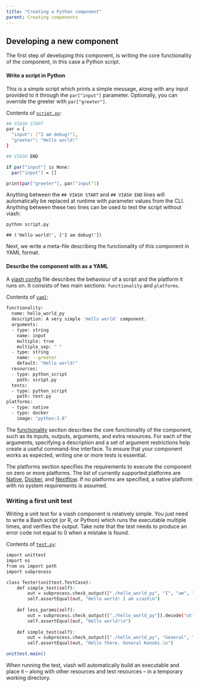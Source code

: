 ```yaml
---
title: "Creating a Python component"
parent: Creating components
---
```


## Developing a new component

The first step of developing this component, is writing the core
functionality of the component, in this case a Python script.

#### Write a script in Python

This is a simple script which prints a simple message, along with any
input provided to it through the `par["input"]` parameter. Optionally,
you can override the greeter with `par["greeter"]`.

Contents of [`script.py`](script.py):

``` bash
## VIASH START
par = {
  "input": ["I am debug!"],
  "greeter": "Hello world!"
}

## VIASH END

if par["input"] is None:
  par["input"] = []

print(par["greeter"], par["input"])
```

Anything between the `## VIASH START` and `## VIASH END` lines will
automatically be replaced at runtime with parameter values from the CLI.
Anything between these two lines can be used to test the script without
viash:

``` bash
python script.py
```

    ## ('Hello world!', ['I am debug!'])

Next, we write a meta-file describing the functionality of this
component in YAML format.

#### Describe the component with as a YAML

A [viash config](config) file describes the behaviour of a script and
the platform it runs on. It consists of two main sections:
`functionality` and `platforms`.

Contents of [`yaml`](config.vsh.yaml):

``` bash
functionality:
  name: hello_world_py
  description: A very simple 'Hello world' component.
  arguments:
  - type: string
    name: input
    multiple: true
    multiple_sep: " "
  - type: string
    name: --greeter
    default: "Hello world!"
  resources:
  - type: python_script
    path: script.py
  tests:
  - type: python_script
    path: test.py
platforms:
  - type: native
  - type: docker
    image: "python:3.8"
```

The [functionality](config/functionality) section describes the core
functionality of the component, such as its inputs, outputs, arguments,
and extra resources. For each of the arguments, specifying a description
and a set of argument restrictions help create a useful command-line
interface. To ensure that your component works as expected, writing one
or more tests is essential.

The platforms section specifies the requirements to execute the
component on zero or more platforms. The list of currently supported
platforms are [Native](config/platform-native),
[Docker](config/platform-docker), and
[Nextflow](config/platform-nextflow). If no platforms are specified, a
native platform with no system requirements is assumed.

### Writing a first unit test

Writing a unit test for a viash component is relatively simple. You just
need to write a Bash script (or R, or Python) which runs the executable
multiple times, and verifies the output. Take note that the test needs
to produce an error code not equal to 0 when a mistake is found.

Contents of [`test.py`](test.py):

``` bash
import unittest
import os
from os import path
import subprocess

class Tester(unittest.TestCase):
    def simple_test(self):
        out = subprocess.check_output(["./hello_world_py", "I", "am", "viash"]).decode("utf-8")
        self.assertEqual(out, "Hello world! I am viash\n")
        
    def less_params(self):
        out = subprocess.check_output(["./hello_world_py"]).decode("utf-8")
        self.assertEqual(out, "Hello world!\n")
        
    def simple_test(self):
        out = subprocess.check_output(["./hello_world_py", "General", "Kenobi", "--greeter=Hello there."]).decode("utf-8")
        self.assertEqual(out, "Hello there. General Kenobi.\n")

unittest.main()
```

When running the test, viash will automatically build an executable and
place it – along with other resources and test resources – in a
temporary working directory.
